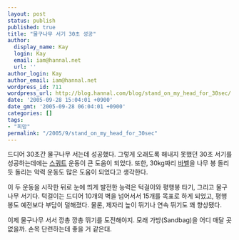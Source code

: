 ```yaml
---
layout: post
status: publish
published: true
title: "물구나무 서기 30초 성공"
author:
  display_name: Kay
  login: Kay
  email: iam@hannal.net
  url: ''
author_login: Kay
author_email: iam@hannal.net
wordpress_id: 711
wordpress_url: http://blog.hannal.com/blog/stand_on_my_head_for_30sec/
date: '2005-09-28 15:04:01 +0900'
date_gmt: '2005-09-28 06:04:01 +0900'
categories: []
tags:
- "희망"
permalink: "/2005/9/stand_on_my_head_for_30sec"
---
```

<p>드디어 30초간 물구나무 서는데 성공했다. 그렇게 오래도록 해내지 못했던 30초 서기를 성공하는데에는 <a href="http://www.ddanzi.com/new_ddanzi/159/159sp_042.asp">스쿼트</a> 운동이 큰 도움이 되었다. 또한, 30kg짜리 <a href="http://100.naver.com/100.php?id=68683">바벨</a>을 나무 봉 돌리듯 돌리는 악력 운동도 많은 도움이 되었다고 생각한다.</p>
<p>이 두 운동을 시작한 뒤로 눈에 띄게 발전한 능력은 턱걸이와 평행봉 타기, 그리고 물구나무 서기다. 턱걸이는 드디어 10개의 벽을 넘어서서 15개를 목표로 하게 되었고, 평행봉도 예전보다 부담이 덜해졌다. 물론, 제자리 높이 뛰기나 연속 뛰기도 꽤 향상됐다.</p>
<p>이제 물구나무 서서 깡총 깡총 뛰기를 도전해야지. 모래 가방(Sandbag)을 어디 매달 곳 없을까. 손목 단련하는데 좋을 거 같은대.</p>
